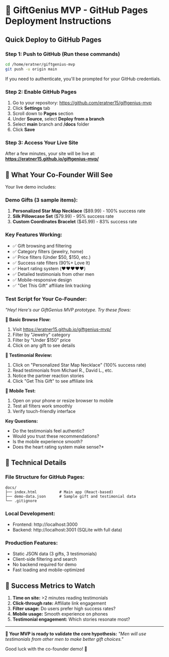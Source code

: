 # 🚀 GiftGenius MVP - GitHub Pages Deployment Instructions

## Quick Deploy to GitHub Pages

### Step 1: Push to GitHub (Run these commands)

```bash
cd /home/eratner/giftgenius-mvp
git push -u origin main
```

If you need to authenticate, you'll be prompted for your GitHub credentials.

### Step 2: Enable GitHub Pages

1. Go to your repository: https://github.com/eratner15/giftgenius-mvp
2. Click **Settings** tab
3. Scroll down to **Pages** section
4. Under **Source**, select **Deploy from a branch**
5. Select **main** branch and **/docs** folder
6. Click **Save**

### Step 3: Access Your Live Site

After a few minutes, your site will be live at:
**https://eratner15.github.io/giftgenius-mvp/**

## 🎯 What Your Co-Founder Will See

Your live demo includes:

### Demo Gifts (3 sample items):
1. **Personalized Star Map Necklace** ($89.99) - 100% success rate
2. **Silk Pillowcase Set** ($79.99) - 95% success rate
3. **Custom Coordinates Bracelet** ($45.99) - 83% success rate

### Key Features Working:
- ✅ Gift browsing and filtering
- ✅ Category filters (jewelry, home)
- ✅ Price filters (Under $50, $150, etc.)
- ✅ Success rate filters (90%+ Love It)
- ✅ Heart rating system (❤️❤️❤️❤️❤️)
- ✅ Detailed testimonials from other men
- ✅ Mobile-responsive design
- ✅ "Get This Gift" affiliate link tracking

### Test Script for Your Co-Founder:

*"Hey! Here's our GiftGenius MVP prototype. Try these flows:*

**🎁 Basic Browse Flow:**
1. Visit https://eratner15.github.io/giftgenius-mvp/
2. Filter by "Jewelry" category
3. Filter by "Under $150" price
4. Click on any gift to see details

**💖 Testimonial Review:**
1. Click on "Personalized Star Map Necklace" (100% success rate)
2. Read testimonials from Michael R., David L., etc.
3. Notice the partner reaction stories
4. Click "Get This Gift" to see affiliate link

**📱 Mobile Test:**
1. Open on your phone or resize browser to mobile
2. Test all filters work smoothly
3. Verify touch-friendly interface

**Key Questions:**
- Do the testimonials feel authentic?
- Would you trust these recommendations?
- Is the mobile experience smooth?
- Does the heart rating system make sense?*

## 🔧 Technical Details

### File Structure for GitHub Pages:
```
docs/
├── index.html          # Main app (React-based)
├── demo-data.json      # Sample gift and testimonial data
└── .gitignore
```

### Local Development:
- Frontend: http://localhost:3000
- Backend: http://localhost:3001 (SQLite with full data)

### Production Features:
- Static JSON data (3 gifts, 3 testimonials)
- Client-side filtering and search
- No backend required for demo
- Fast loading and mobile-optimized

## 🎯 Success Metrics to Watch

1. **Time on site:** >2 minutes reading testimonials
2. **Click-through rate:** Affiliate link engagement
3. **Filter usage:** Do users prefer high success rates?
4. **Mobile usage:** Smooth experience on phones
5. **Testimonial engagement:** Which stories resonate most?

---

**🎁 Your MVP is ready to validate the core hypothesis:**
*"Men will use testimonials from other men to make better gift choices."*

Good luck with the co-founder demo! 🚀